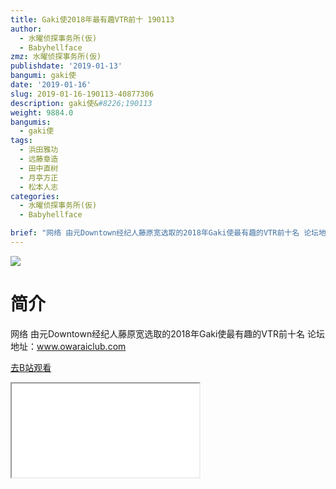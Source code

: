 ```yaml
---
title: Gaki使2018年最有趣VTR前十 190113
author:
  - 水曜侦探事务所(仮)
  - Babyhellface
zmz: 水曜侦探事务所(仮)
publishdate: '2019-01-13'
bangumi: gaki使
date: '2019-01-16'
slug: 2019-01-16-190113-40877306
description: gaki使&#8226;190113
weight: 9884.0
bangumis:
  - gaki使
tags:
  - 浜田雅功
  - 远藤章造
  - 田中直树
  - 月亭方正
  - 松本人志
categories:
  - 水曜侦探事务所(仮)
  - Babyhellface

brief: "网络 由元Downtown经纪人藤原宽选取的2018年Gaki使最有趣的VTR前十名 论坛地址：www.owaraiclub.com"
---
```

![](https://i.imgur.com/GuqkDhF.jpg)
# 简介  
网络
由元Downtown经纪人藤原宽选取的2018年Gaki使最有趣的VTR前十名
论坛地址：www.owaraiclub.com  

[去B站观看](https://www.bilibili.com/video/av40877306/)
<div class ="resp-container"><iframe class="testiframe" src="//player.bilibili.com/player.html?aid=40877306"", scrolling="no", allowfullscreen="true" > </iframe></div> 
